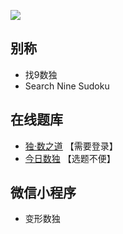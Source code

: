 ![](https://cn.sudoku.today/pic/04/search9/69755_58091.png)

## 别称
- 找9数独
- Search Nine Sudoku

## 在线题库
- [独·数之道](http://www.sudokufans.org.cn/lx/game.index.php?type=find9) 【需要登录】
- [今日数独](https://cn.sudoku.today/g-search-9-sudoku/) 【选题不便】

## 微信小程序
- 变形数独